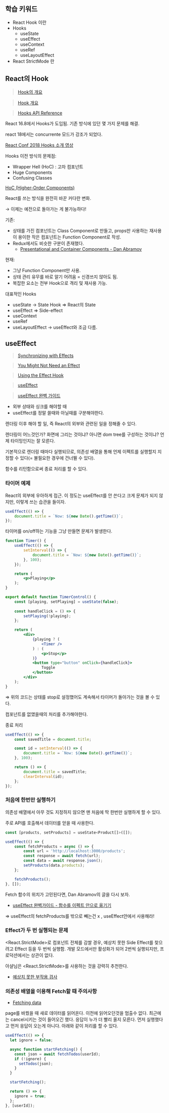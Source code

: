 ## 학습 키워드

- React Hook 이란
- Hooks
    - useState
    - useEffect
    - useContext
    - useRef
    - useLayoutEffect
- React StrictMode 란

## React의 Hook

> [Hook의 개요](https://ko.reactjs.org/docs/hooks-intro.html)
> 

> [Hook 개요](https://ko.reactjs.org/docs/hooks-overview.html)
> 

> [Hooks API Reference](https://ko.reactjs.org/docs/hooks-reference.html)
> 

React 16.8에서 Hooks가 도입됨. 기존 방식에 있던 몇 가지 문제를 해결.

react 18에서는 concurrente 모드가 강조가 되었다. 

[React Conf 2018 Hooks 소개 영상](https://youtu.be/dpw9EHDh2bM)

Hooks 이전 방식의 문제점:

- Wrapper Hell (HoC) : 고차 컴포넌트
- Huge Components
- Confusing Classes

[HoC (Higher-Order Components)](https://ko.reactjs.org/docs/higher-order-components.html)

React를 쓰는 방식을 완전히 바꾼 커다란 변화.

→ 이제는 예전으로 돌아가는 게 불가능하다!

기존:

- 상태를 가진 컴포넌트는 Class Component로 만들고, props만 사용하는 재사용이 용이한 작은 컴포넌트는 Function Component로 작성.
- Redux에서도 비슷한 구분이 존재했다.
    - [Presentational and Container Components - Dan Abramov](https://medium.com/@dan_abramov/smart-and-dumb-components-7ca2f9a7c7d0)

현재:

- 그냥 Function Component만 사용.
- 상태 관리 유무를 바로 알기 어려움 = 신경쓰지 않아도 됨.
- 복잡한 요소는 전부 Hook으로 격리 및 재사용 가능.

대표적인 Hooks

- useState → State Hook ⇒ React의 State
- useEffect ⇒ Side-effect
- useContext
- useRef
- useLayoutEffect → useEffect와 조금 다름.

## useEffect

> [Synchronizing with Effects](https://beta.reactjs.org/learn/synchronizing-with-effects)
> 

> [You Might Not Need an Effect](https://beta.reactjs.org/learn/you-might-not-need-an-effect)
> 

> [Using the Effect Hook](https://ko.reactjs.org/docs/hooks-effect.html)
> 

> [useEffect](https://beta.reactjs.org/reference/react/useEffect)
> 

> [useEffect 완벽 가이드](https://overreacted.io/ko/a-complete-guide-to-useeffect/)
> 

- 외부 상태와 싱크를 해야할 때
- useEffect를 정말 쓸때와 아닐때를 구분해야한다.

렌더링 이후 해야 할 일, 즉 React의 외부와 관련된 일을 정해줄 수 있다.

렌더링이 어느것인가? 화면에 그리는 것이냐? 아니면 dom tree를 구성하는 것이냐? 언제 타이밍인지는 잘 모른다.

기본적으로 렌더링 때마다 실행되므로, 의존성 배열을 통해 언제 이펙트를 실행할지 지정할 수 있다(= 불필요한 경우에 건너뛸 수 있다).

함수를 리턴함으로써 종료 처리를 할 수 있다.

### 타이머 예제

React의 외부에 우아하게 접근. 이 정도는 useEffect를 안 쓴다고 크게 문제가 되지 않지만, 이렇게 쓰는 습관을 들이자.

```jsx
useEffect(() => {
	document.title = `Now: ${new Date().getTime()}`;
});
```

타이머를 on/off하는 기능을 그냥 만들면 문제가 발생한다.

```jsx
function Timer() {
	useEffect(() => {
		setInterval(() => {
			document.title = `Now: ${new Date().getTime()}`;
		}, 100);
	});

	return (
		<p>Playing</p>
	);
}

export default function TimerControl() {
	const [playing, setPlaying] = useState(false);
	
	const handleClick = () => {
		setPlaying(!playing);
	};

	return (
		<div>
			{playing ? (
				<Timer />
			) : (
				<p>Stop</p>
			)}
			<button type="button" onClick={handleClick}>
				Toggle
			</button>
		</div>
	);
}
```

⇒ 위의 코드는 상태를 stop로 설정했어도 계속해서 타이머가 돌아가는 것을 볼 수 있다. 

컴포넌트를 없앴을때의 처리를 추가해야한다. 

종료 처리

```jsx
useEffect(() => {
	const savedTitle = document.title;

	const id = setInterval(() => {
		document.title = `Now: ${new Date().getTime()}`;
	}, 100);

	return () => {
		document.title = savedTitle;
		clearInterval(id);
	};
});
```

### 처음에 한번만 실행하기

의존성 배열에서 아무 것도 지정하지 않으면 맨 처음에 딱 한번만 실행하게 할 수 있다.

주로 API를 호출해서 데이터를 얻을 때 사용한다.

```jsx
const [products, setProducts] = useState<Product[]>([]);

useEffect(() => {
	const fetchProducts = async () => {
		const url = 'http://localhost:3000/products';
		const response = await fetch(url);
		const data = await response.json();
		setProducts(data.products);
	};

	fetchProducts();
}, []);
```

Fetch 함수의 위치가 고민된다면, Dan Abramov의 글을 다시 보자.

- [useEffect 완벽가이드 - 함수를 이펙트 안으로 옮기기](https://overreacted.io/ko/a-complete-guide-to-useeffect/#%ED%95%A8%EC%88%98%EB%A5%BC-%EC%9D%B4%ED%8E%99%ED%8A%B8-%EC%95%88%EC%9C%BC%EB%A1%9C-%EC%98%AE%EA%B8%B0%EA%B8%B0)

⇒ useEffect의 fetchProducts를 밖으로 빼는건 x , useEffect안에서 사용해라!

### Effect가 두 번 실행되는 문제

<React.StrictMode>로 컴포넌트 전체를 감쌀 경우, 예상치 못한 Side Effect를 찾으려고 Effect 등을 두 번씩 실행함. 개발 모드에서만 활성화가 되어 2번씩 실행되지만, 프로덕션에서는 상관이 없다.

아샬님은 <React.StrictMode>를 사용하는 것을 강력히 추천한다.

- [예상치 못한 부작용 검사](https://ko.reactjs.org/docs/strict-mode.html#detecting-unexpected-side-effects)

### 의존성 배열을 이용해 Fetch할 때 주의사항

- [Fetching data](https://beta.reactjs.org/learn/synchronizing-with-effects#fetching-data)

page를 바꿨을 때 새로 데이터를 읽어온다. 이전에 읽어오던것을 멈출수 없다. 최근에는 cancel시키는 것이 들어오긴 했다. 응답이 누가 더 빨리 올지 모른다. 먼저 실행했다고 먼저 응답이 오는게 아니다.  아래와 같이 처리를 할 수 있다. 

```jsx
useEffect(() => {
  let ignore = false;

  async function startFetching() {
    const json = await fetchTodos(userId);
    if (!ignore) {
      setTodos(json);
    }
  }

  startFetching();

  return () => {
    ignore = true;
  };
}, [userId]);
```